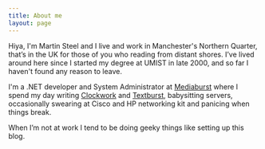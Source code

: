 ```yaml
---
title: About me
layout: page
---
```


Hiya, I'm Martin Steel and I live and work in Manchester's Northern Quarter, that’s in the UK for those of you who reading from distant shores. I’ve lived around here since I started my degree at UMIST in late 2000, and so far I haven't found any reason to leave.

I'm a .NET developer and System Administrator at [Mediaburst](https://www.mediaburst.co.uk) where I spend my day writing [Clockwork](https://www.clockworksms.com) and [Textburst](https://www.textburst.com), babysitting servers, occasionally swearing at Cisco and HP networking kit and panicing when things break.

When I’m not at work I tend to be doing geeky things like setting up this blog.